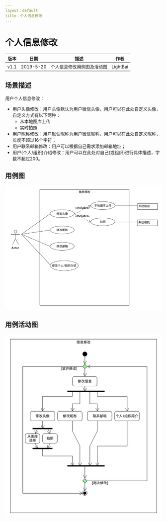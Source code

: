 ```yaml
---
layout：default
title：个人信息修改
---
```


# 个人信息修改

| 版本 | 日期      | 描述                       | 作者     |
| ---- | --------- | -------------------------- | -------- |
| v1.1 | 2019-5-20 | 个人信息修改用例图及活动图 | LightBai |

## 场景描述

用户个人信息修改：

- 用户头像修改：用户头像默认为用户微信头像，用户可以在此处自定义头像，自定义方式有以下两种：
  - 从本地图库上传
  - 实时拍照
- 用户昵称修改：用户默认昵称为用户微信昵称，用户可以在此处自定义昵称，长度不超过16个字符；
- 用户联系邮箱修改：用户可以根据自己需求添加邮箱地址；
- 用户(个人/组织)介绍修改：用户可以在此处对自己(或组织)进行具体描述，字数不超过200。

## 用例图

![](image/modify-info-usecase.png)

## 用例活动图

![](image/modify-info-activity.png)

